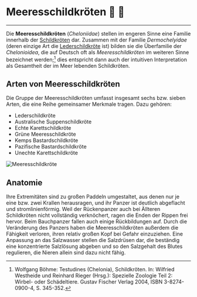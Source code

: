 # Meeresschildkröten 🐢 :turtle:
---
Die **Meeresschildkröten** (*Cheloniidae*) stellen im engeren Sinne eine Familie innerhalb der [Schildkröten](https://de.wikipedia.org/wiki/Schildkröten) dar.  Zusammen mit der Familie *Dermochelyidae* (deren einzige Art die [Lederschildkröte](https://de.wikipedia.org/wiki/Lederschildkr%C3%B6te) ist) bilden sie die Überfamilie der *Chelonioidea*, die auf Deutsch oft als *Meeresschildkröten* im weiteren Sinne bezeichnet werden;[^1] dies entspricht dann auch der intuitiven Interpretation als Gesamtheit der im Meer lebenden Schildkröten.  

## Arten von Meeresschildkröten
Die Gruppe der Meeresschildkröten umfasst insgesamt sechs bzw. sieben Arten, die eine Reihe gemeinsamer Merkmale tragen. 
Dazu gehören:  
- Lederschildkröte
- Australische Suppenschildkröte
- Echte Karettschildkröte
- Grüne Meeresschildkröte
- Kemps Bastardschildkröte
- Pazifische Bastardschildkröte
- Unechte Karettschildkröte

![Meeresschildkröte](https://upload.wikimedia.org/wikipedia/commons/b/bb/Hawaii_turtle_2.JPG)

## Anatomie
Ihre Extremitäten sind zu großen Paddeln umgestaltet, aus denen nur je eine bzw. zwei Krallen herausragen, und ihr Panzer ist deutlich abgeflacht und stromlinienförmig. Weil der Rückenpanzer auch bei Ällteren Schildkröten nicht vollständig verknöchert, ragen die Enden der Rippen frei hervor. Beim Bauchpanzer fallen auch einige Rückbildungen auf. Durch die Veränderung des Panzers haben die Meeresschildkröten außerdem die Fähigkeit verloren, ihren relativ großen Kopf bei Gefahr einzuziehen. Eine Anpassung an das Salzwasser stellen die Salzdrüsen dar, die beständig eine konzentrierte Salzlösung abgeben und so den Salzgehalt des Blutes regulieren, die Nieren allein sind dazu nicht fähig.

[^1]: Wolfgang Böhme: Testudines (Chelonia), Schildkröten. In: Wilfried Westheide und Reinhard Rieger (Hrsg.): Spezielle Zoologie Teil 2: Wirbel- oder Schädeltiere. Gustav Fischer Verlag 2004, ISBN 3-8274-0900-4, S. 345-352. 

